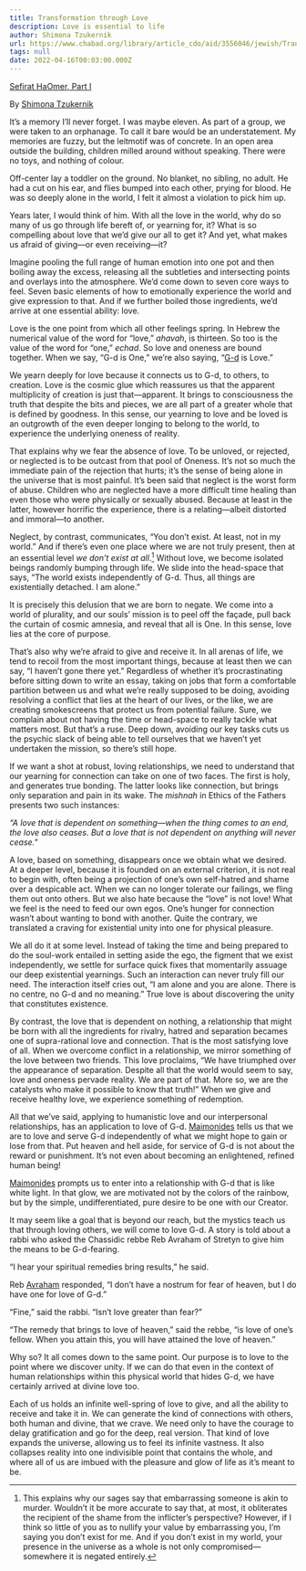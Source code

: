 ```yaml
---
title: Transformation through Love
description: Love is essential to life
author: Shimona Tzukernik
url: https://www.chabad.org/library/article_cdo/aid/3556046/jewish/Transformation-Through-Love.htm
tags: null
date: 2022-04-16T00:03:00.000Z
---
```


[Sefirat HaOmer, Part I](https://www.chabad.org/library/article_cdo/aid/3556046/jewish/Transformation-Through-Love.htm)

By [Shimona Tzukernik](https://www.chabad.org/search/keyword_cdo/kid/1575/jewish/Tzukernik-Shimona.htm)

It’s a memory I’ll never forget. I was maybe eleven. As part of a group, we were taken to an orphanage. To call it bare would be an understatement. My memories are fuzzy, but the leitmotif was of concrete. In an open area outside the building, children milled around without speaking. There were no toys, and nothing of colour.

Off-center lay a toddler on the ground. No blanket, no sibling, no adult. He had a cut on his ear, and flies bumped into each other, prying for blood. He was so deeply alone in the world, I felt it almost a violation to pick him up.

Years later, I would think of him. With all the love in the world, why do so many of us go through life bereft of, or yearning for, it? What is so compelling about love that we’d give our all to get it? And yet, what makes us afraid of giving—or even receiving—it?

Imagine pooling the full range of human emotion into one pot and then boiling away the excess, releasing all the subtleties and intersecting points and overlays into the atmosphere. We’d come down to seven core ways to feel. Seven basic elements of how to emotionally experience the world and give expression to that. And if we further boiled those ingredients, we’d arrive at one essential ability: love.

Love is the one point from which all other feelings spring. In Hebrew the numerical value of the word for “love,” _ahavah_, is thirteen. So too is the value of the word for “one,” _echad_. So love and oneness are bound together. When we say, “G-d is One,” we’re also saying, “[G-d](https://www.chabad.org/library/article_cdo/aid/433240/jewish/God.htm) is Love.”

We yearn deeply for love because it connects us to G-d, to others, to creation. Love is the cosmic glue which reassures us that the apparent multiplicity of creation is just that—apparent. It brings to consciousness the truth that despite the bits and pieces, we are all part of a greater whole that is defined by goodness. In this sense, our yearning to love and be loved is an outgrowth of the even deeper longing to belong to the world, to experience the underlying oneness of reality.

That explains why we fear the absence of love. To be unloved, or rejected, or neglected is to be outcast from that pool of Oneness. It’s not so much the immediate pain of the rejection that hurts; it’s the sense of being alone in the universe that is most painful. It’s been said that neglect is the worst form of abuse. Children who are neglected have a more difficult time healing than even those who were physically or sexually abused. Because at least in the latter, however horrific the experience, there is a relating—albeit distorted and immoral—to another.

Neglect, by contrast, communicates, “You don’t exist. At least, not in my world.” And if there’s even one place where we are not truly present, then at an essential level _we don’t exist at all_.[^1] Without love, we become isolated beings randomly bumping through life. We slide into the head-space that says, “The world exists independently of G-d. Thus, all things are existentially detached. I am alone.”

It is precisely this delusion that we are born to negate. We come into a world of plurality, and our souls’ mission is to peel off the façade, pull back the curtain of cosmic amnesia, and reveal that all is One. In this sense, love lies at the core of purpose.

That’s also why we’re afraid to give and receive it. In all arenas of life, we tend to recoil from the most important things, because at least then we can say, “I haven’t gone there yet.” Regardless of whether it’s procrastinating before sitting down to write an essay, taking on jobs that form a comfortable partition between us and what we’re really supposed to be doing, avoiding resolving a conflict that lies at the heart of our lives, or the like, we are creating smokescreens that protect us from potential failure. Sure, we complain about not having the time or head-space to really tackle what matters most. But that’s a ruse. Deep down, avoiding our key tasks cuts us the psychic slack of being able to tell ourselves that we haven’t yet undertaken the mission, so there’s still hope.

If we want a shot at robust, loving relationships, we need to understand that our yearning for connection can take on one of two faces. The first is holy, and generates true bonding. The latter looks like connection, but brings only separation and pain in its wake. The _mishnah_ in Ethics of the Fathers presents two such instances:

_“A love that is dependent on something—when the thing comes to an end, the love also ceases. But a love that is not dependent on anything will never cease."_

A love, based on something, disappears once we obtain what we desired. At a deeper level, because it is founded on an external criterion, it is not real to begin with, often being a projection of one’s own self-hatred and shame over a despicable act. When we can no longer tolerate our failings, we fling them out onto others. But we also hate because the “love” is not love! What we feel is the need to feed our own egos. One’s hunger for connection wasn’t about wanting to bond with another. Quite the contrary, we translated a craving for existential unity into one for physical pleasure.

We all do it at some level. Instead of taking the time and being prepared to do the soul-work entailed in setting aside the ego, the figment that we exist independently, we settle for surface quick fixes that momentarily assuage our deep existential yearnings. Such an interaction can never truly fill our need. The interaction itself cries out, “I am alone and you are alone. There is no centre, no G-d and no meaning.” True love is about discovering the unity that constitutes existence.

By contrast, the love that is dependent on nothing, a relationship that might be born with all the ingredients for rivalry, hatred and separation becames one of supra-rational love and connection. That is the most satisfying love of all. When we overcome conflict in a relationship, we mirror something of the love between two friends. This love proclaims, “We have triumphed over the appearance of separation. Despite all that the world would seem to say, love and oneness pervade reality. We are part of that. More so, we are the catalysts who make it possible to know that truth!” When we give and receive healthy love, we experience something of redemption.

All that we’ve said, applying to humanistic love and our interpersonal relationships, has an application to love of G-d. [Maimonides](https://www.chabad.org/library/article_cdo/aid/889836/jewish/Maimonides-The-Rambam.htm) tells us that we are to love and serve G-d independently of what we might hope to gain or lose from that. Put heaven and hell aside, for service of G-d is not about the reward or punishment. It’s not even about becoming an enlightened, refined human being!

[Maimonides](https://www.chabad.org/library/article_cdo/aid/889836/jewish/Maimonides-The-Rambam.htm) prompts us to enter into a relationship with G-d that is like white light. In that glow, we are motivated not by the colors of the rainbow, but by the simple, undifferentiated, pure desire to be one with our Creator.

It may seem like a goal that is beyond our reach, but the mystics teach us that through loving others, we will come to love G-d. A story is told about a rabbi who asked the Chassidic rebbe Reb Avraham of Stretyn to give him the means to be G-d-fearing.

“I hear your spiritual remedies bring results,” he said.

Reb [Avraham](https://www.chabad.org/library/article_cdo/aid/246612/jewish/Abraham.htm) responded, “I don’t have a nostrum for fear of heaven, but I do have one for love of G-d.”

“Fine,” said the rabbi. “Isn’t love greater than fear?”

“The remedy that brings to love of heaven,” said the rebbe, “is love of one’s fellow. When you attain this, you will have attained the love of heaven.”

Why so? It all comes down to the same point. Our purpose is to love to the point where we discover unity. If we can do that even in the context of human relationships within this physical world that hides G-d, we have certainly arrived at divine love too.

Each of us holds an infinite well-spring of love to give, and all the ability to receive and take it in. We can generate the kind of connections with others, both human and divine, that we crave. We need only to have the courage to delay gratification and go for the deep, real version. That kind of love expands the universe, allowing us to feel its infinite vastness. It also collapses reality into one indivisible point that contains the whole, and where all of us are imbued with the pleasure and glow of life as it’s meant to be.

[^1]: This explains why our sages say that embarrassing someone is akin to murder. Wouldn’t it be more accurate to say that, at most, it obliterates the recipient of the shame from the inflicter’s perspective? However, if I think so little of you as to nullify your value by embarrassing you, I’m saying you don’t exist for me. And if you don’t exist in my world, your presence in the universe as a whole is not only compromised—somewhere it is negated entirely.
